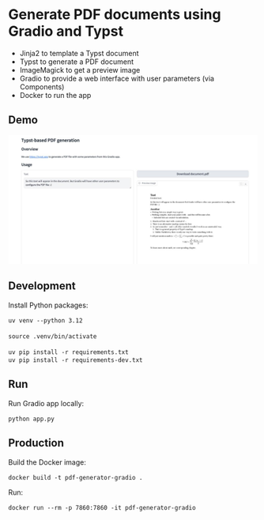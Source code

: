 # Generate PDF documents using Gradio and Typst

- Jinja2 to template a Typst document
- Typst to generate a PDF document
- ImageMagick to get a preview image
- Gradio to provide a web interface with user parameters (via Components)
- Docker to run the app

## Demo

<img src="./demo.jpeg" width="800">

## Development

Install Python packages:

```
uv venv --python 3.12

source .venv/bin/activate

uv pip install -r requirements.txt
uv pip install -r requirements-dev.txt
```

## Run

Run Gradio app locally:

```
python app.py
```

## Production

Build the Docker image:

```
docker build -t pdf-generator-gradio .
```

Run:

```
docker run --rm -p 7860:7860 -it pdf-generator-gradio
```
